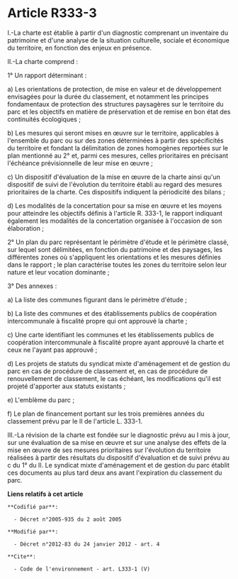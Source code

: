 # Article R333-3

I.-La charte est établie à partir d'un diagnostic comprenant un inventaire du patrimoine et d'une analyse de la situation
culturelle, sociale et économique du territoire, en fonction des enjeux en présence. 

II.-La charte comprend : 

1° Un rapport déterminant : 

a) Les orientations de protection, de mise en valeur et de développement envisagées pour la durée du classement, et notamment
les principes fondamentaux de protection des structures paysagères sur le territoire du parc et les objectifs en matière de
préservation et de remise en bon état des continuités écologiques ; 

b) Les mesures qui seront mises en œuvre sur le territoire, applicables à l'ensemble du parc ou sur des zones déterminées à
partir des spécificités du territoire et fondant la délimitation de zones homogènes reportées sur le plan mentionné au 2° et,
parmi ces mesures, celles prioritaires en précisant l'échéance prévisionnelle de leur mise en œuvre ; 

c) Un dispositif d'évaluation de la mise en œuvre de la charte ainsi qu'un dispositif de suivi de l'évolution du territoire
établi au regard des mesures prioritaires de la charte. Ces dispositifs indiquent la périodicité des bilans ; 

d) Les modalités de la concertation pour sa mise en œuvre et les moyens pour atteindre les objectifs définis à l'article R.
333-1, le rapport indiquant également les modalités de la concertation organisée à l'occasion de son élaboration ; 

2° Un plan du parc représentant le périmètre d'étude et le périmètre classé, sur lequel sont délimitées, en fonction du
patrimoine et des paysages, les différentes zones où s'appliquent les orientations et les mesures définies dans le rapport ;
le plan caractérise toutes les zones du territoire selon leur nature et leur vocation dominante ; 

3° Des annexes : 

a) La liste des communes figurant dans le périmètre d'étude ; 

b) La liste des communes et des établissements publics de coopération intercommunale à fiscalité propre qui ont approuvé la
charte ; 

c) Une carte identifiant les communes et les établissements publics de coopération intercommunale à fiscalité propre ayant
approuvé la charte et ceux ne l'ayant pas approuvé ; 

d) Les projets de statuts du syndicat mixte d'aménagement et de gestion du parc en cas de procédure de classement et, en cas
de procédure de renouvellement de classement, le cas échéant, les modifications qu'il est projeté d'apporter aux statuts
existants ; 

e) L'emblème du parc ; 

f) Le plan de financement portant sur les trois premières années du classement prévu par le II de l'article L. 333-1. 

III.-La révision de la charte est fondée sur le diagnostic prévu au I mis à jour, sur une évaluation de sa mise en œuvre et
sur une analyse des effets de la mise en œuvre de ses mesures prioritaires sur l'évolution du territoire réalisées à partir
des résultats du dispositif d'évaluation et de suivi prévu au c du 1° du II. Le syndicat mixte d'aménagement et de gestion du
parc établit ces documents au plus tard deux ans avant l'expiration du classement du parc.

**Liens relatifs à cet article**

	**Codifié par**:

	  - Décret n°2005-935 du 2 août 2005

	**Modifié par**:

	  - Décret n°2012-83 du 24 janvier 2012 - art. 4

	**Cite**:

	  - Code de l'environnement - art. L333-1 (V)
